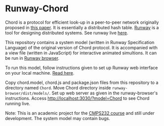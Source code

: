 # Runway-Chord
Chord is a protocol for efficient look-up in a peer-to-peer network originally proposed in <a href="https://pdos.csail.mit.edu/papers/chord:sigcomm01/chord_sigcomm.pdf">this paper</a>. It is essentially a distributed hash table.
<a href="https://medium.com/salesforce-open-source/runway-intro-dc0d9578e248#.55bqejy2y">Runway</a> is a tool for designing distributed systems. See runway live <a href="https://runway.systems/">here</a>.

This repository contains a system model (written in Runway Specification Language) of the original version of Chord protocol. It is accompanied with a view file (written in JavaScript) for interactive animated simultions.
It can be run in <a href="https://github.com/salesforce/runway-browser">Runway browser</a>.

To run this model, follow instructions given to set up Runway web interface on your local machine. <a href="https://github.com/salesforce/runway-browser">Read here</a>.

Copy chord.model, chord.js and package.json files from this repository to a directory named <code>Chord</code>. Move Chord directory inside <code>runway-browser/dist/models/</code>.
Set up web server as given in the runway-browser's instructions.
Access <a href="http://localhost:3030/?model=Chord">http://localhost:3030/?model=Chord<a> to see Chord running live.

Note:
This is an academic project for the <a href="https://github.com/palvaro/CMPS232-Fall16">CMPS232 course</a> and still under development. The system model may contain bugs.
